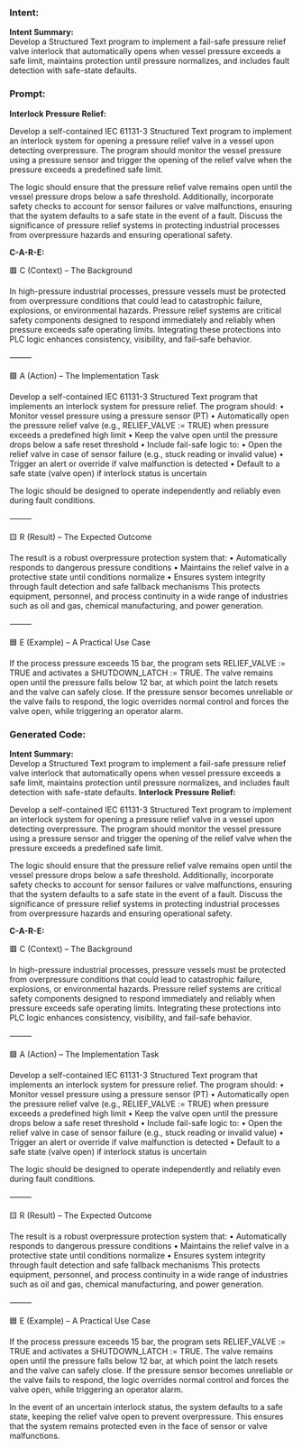 ### Intent:
**Intent Summary:**  
Develop a Structured Text program to implement a fail-safe pressure relief valve interlock that automatically opens when vessel pressure exceeds a safe limit, maintains protection until pressure normalizes, and includes fault detection with safe-state defaults.

### Prompt:
**Interlock Pressure Relief:**

Develop a self-contained IEC 61131-3 Structured Text program to implement an interlock system for opening a pressure relief valve in a vessel upon detecting overpressure. The program should monitor the vessel pressure using a pressure sensor and trigger the opening of the relief valve when the pressure exceeds a predefined safe limit.

The logic should ensure that the pressure relief valve remains open until the vessel pressure drops below a safe threshold. Additionally, incorporate safety checks to account for sensor failures or valve malfunctions, ensuring that the system defaults to a safe state in the event of a fault. Discuss the significance of pressure relief systems in protecting industrial processes from overpressure hazards and ensuring operational safety.

**C-A-R-E:**

🟥 C (Context) – The Background

In high-pressure industrial processes, pressure vessels must be protected from overpressure conditions that could lead to catastrophic failure, explosions, or environmental hazards. Pressure relief systems are critical safety components designed to respond immediately and reliably when pressure exceeds safe operating limits. Integrating these protections into PLC logic enhances consistency, visibility, and fail-safe behavior.

⸻

🟩 A (Action) – The Implementation Task

Develop a self-contained IEC 61131-3 Structured Text program that implements an interlock system for pressure relief. The program should:
	•	Monitor vessel pressure using a pressure sensor (PT)
	•	Automatically open the pressure relief valve (e.g., RELIEF_VALVE := TRUE) when pressure exceeds a predefined high limit
	•	Keep the valve open until the pressure drops below a safe reset threshold
	•	Include fail-safe logic to:
	•	Open the relief valve in case of sensor failure (e.g., stuck reading or invalid value)
	•	Trigger an alert or override if valve malfunction is detected
	•	Default to a safe state (valve open) if interlock status is uncertain

The logic should be designed to operate independently and reliably even during fault conditions.

⸻

🟨 R (Result) – The Expected Outcome

The result is a robust overpressure protection system that:
	•	Automatically responds to dangerous pressure conditions
	•	Maintains the relief valve in a protective state until conditions normalize
	•	Ensures system integrity through fault detection and safe fallback mechanisms
This protects equipment, personnel, and process continuity in a wide range of industries such as oil and gas, chemical manufacturing, and power generation.

⸻

🟦 E (Example) – A Practical Use Case

If the process pressure exceeds 15 bar, the program sets RELIEF_VALVE := TRUE and activates a SHUTDOWN_LATCH := TRUE. The valve remains open until the pressure falls below 12 bar, at which point the latch resets and the valve can safely close. If the pressure sensor becomes unreliable or the valve fails to respond, the logic overrides normal control and forces the valve open, while triggering an operator alarm.

### Generated Code:
**Intent Summary:**  
Develop a Structured Text program to implement a fail-safe pressure relief valve interlock that automatically opens when vessel pressure exceeds a safe limit, maintains protection until pressure normalizes, and includes fault detection with safe-state defaults.
**Interlock Pressure Relief:**

Develop a self-contained IEC 61131-3 Structured Text program to implement an interlock system for opening a pressure relief valve in a vessel upon detecting overpressure. The program should monitor the vessel pressure using a pressure sensor and trigger the opening of the relief valve when the pressure exceeds a predefined safe limit.

The logic should ensure that the pressure relief valve remains open until the vessel pressure drops below a safe threshold. Additionally, incorporate safety checks to account for sensor failures or valve malfunctions, ensuring that the system defaults to a safe state in the event of a fault. Discuss the significance of pressure relief systems in protecting industrial processes from overpressure hazards and ensuring operational safety.

**C-A-R-E:**

🟥 C (Context) – The Background

In high-pressure industrial processes, pressure vessels must be protected from overpressure conditions that could lead to catastrophic failure, explosions, or environmental hazards. Pressure relief systems are critical safety components designed to respond immediately and reliably when pressure exceeds safe operating limits. Integrating these protections into PLC logic enhances consistency, visibility, and fail-safe behavior.

⸻

🟩 A (Action) – The Implementation Task

Develop a self-contained IEC 61131-3 Structured Text program that implements an interlock system for pressure relief. The program should:
	•	Monitor vessel pressure using a pressure sensor (PT)
	•	Automatically open the pressure relief valve (e.g., RELIEF_VALVE := TRUE) when pressure exceeds a predefined high limit
	•	Keep the valve open until the pressure drops below a safe reset threshold
	•	Include fail-safe logic to:
	•	Open the relief valve in case of sensor failure (e.g., stuck reading or invalid value)
	•	Trigger an alert or override if valve malfunction is detected
	•	Default to a safe state (valve open) if interlock status is uncertain

The logic should be designed to operate independently and reliably even during fault conditions.

⸻

🟨 R (Result) – The Expected Outcome

The result is a robust overpressure protection system that:
	•	Automatically responds to dangerous pressure conditions
	•	Maintains the relief valve in a protective state until conditions normalize
	•	Ensures system integrity through fault detection and safe fallback mechanisms
This protects equipment, personnel, and process continuity in a wide range of industries such as oil and gas, chemical manufacturing, and power generation.

⸻

🟦 E (Example) – A Practical Use Case

If the process pressure exceeds 15 bar, the program sets RELIEF_VALVE := TRUE and activates a SHUTDOWN_LATCH := TRUE. The valve remains open until the pressure falls below 12 bar, at which point the latch resets and the valve can safely close. If the pressure sensor becomes unreliable or the valve fails to respond, the logic overrides normal control and forces the valve open, while triggering an operator alarm.

In the event of an uncertain interlock status, the system defaults to a safe state, keeping the relief valve open to prevent overpressure. This ensures that the system remains protected even in the face of sensor or valve malfunctions.
